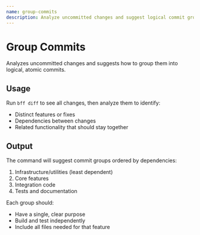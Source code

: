```yaml
---
name: group-commits
description: Analyze uncommitted changes and suggest logical commit groupings
---
```


# Group Commits

Analyzes uncommitted changes and suggests how to group them into logical, atomic
commits.

## Usage

Run `bff diff` to see all changes, then analyze them to identify:

- Distinct features or fixes
- Dependencies between changes
- Related functionality that should stay together

## Output

The command will suggest commit groups ordered by dependencies:

1. Infrastructure/utilities (least dependent)
2. Core features
3. Integration code
4. Tests and documentation

Each group should:

- Have a single, clear purpose
- Build and test independently
- Include all files needed for that feature
